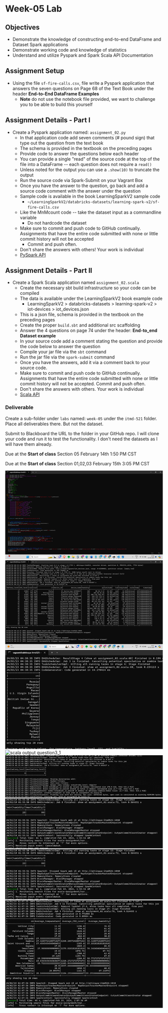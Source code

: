 # Week-05 Lab

## Objectives

- Demonstrate the knowledge of constructing end-to-end DataFrame and Dataset Spark applications
- Demonstrate working code and knowledge of statistics
- Understand and utilize Pyspark and Spark Scala API Documentation

## Assignment Setup

- Using the file `sf-fire-calls.csv`, file write a Pyspark application that answers the seven questions on Page 68 of the Text Book under the header **End-to-End DataFrame Examples**
  - **Note** do not use the notebook file provided, we want to challenge you to be able to build this yourself

## Assignment Details - Part I

- Create a Pyspark application named: `assignment_02.py`
  - In that application code add seven comments (# pound sign) that type out the question from the text book
  - The schema is provided in the textbook on the preceding pages
  - Provide code to answer the questions below each header
  - You can provide a single "read" of the source code at the top of the file into a DataFrame -- each question does not require a `read()`
  - Unless noted for the output you can use a `.show(10)` to truncate the output 
  - Run the source code via Spark-Submit on your Vagrant Box
  - Once you have the answer to the question, go back and add a source code comment with the answer under the question
  - Sample code is available in the book LearningSparkV2 sample code
    - `~/LearningSparkV2/databricks-datasets/learning-spark-v2/sf-fire-calls.csv`
  - Like the MnMcount code -- take the dataset input as a commandline variable
    - Do not hardcode the dataset
  - Make sure to commit and push code to GitHub continually. Assignments that have the entire code submitted with none or little commit history will not be accepted
    - Commit and push often.
  - Don't share the answers with others! Your work is individual
  - [PySpark API](https://spark.apache.org/docs/latest/api/python/index.html "webpage for Pyspark API")


## Assignment Details - Part II

- Create a Spark Scala application named `assignment_02.scala`
  - Create the necessary sbt build infrastructure so your code can be compiled
  - The data is available under the LearningSparkV2 book example code
    - LearningSparkV2 > databricks-datasets > learning-spark-v2 > iot-devices > iot_devices.json
  - This is a json file, schema is provided in the textbook on the preceding pages
  - Create the proper `build.sbt` and additional src scaffolding
  - Answer the 4 questions on page 74 under the header: **End-to_end Dataset example**
  - In your source code add a comment stating the question and provide the code below to answer the question
  - Compile your jar file via the `sbt` command
  - Run the jar file via the `spark-submit` command
  - Once you have the answers, add it via a comment back to your source code.
  - Make sure to commit and push code to GitHub continually.  Assignments that have the entire code submitted with none or little commit history will not be accepted.  Commit and push often.
  - Don't share the answers with others.  Your work is individual
  - [Scala API](https://spark.apache.org/docs/latest/api/scala/org/apache/spark/index.html "Scala API documentation")

### Deliverable

Create a sub-folder under `labs` named: `week-05` under the `itmd-521` folder. Place all deliverables there.  But not the dataset.

Submit to Blackboard the URL to the folder in your GitHub repo. I will clone your code and run it to test the functionality. I don't need the datasets as I will have them already.

Due at the **Start of class** Section 05 February 14th 1:50 PM CST

Due at the **Start of class** Section 01,02,03 February 15th 3:05 PM CST


![scala code](<scalacode.png>)
![scala output question1](<scala1.png>)
![scala output question2](<scala2.png>)
![scala output question3_1](<scala3_1.png>)
![scala output question3_2](<scala3_2.png>)
![scala output question3_3](<scala3_4.png>)
![scala output question3_4](<scala3_4.png>)
![scala output question4](<scala4.png>)

